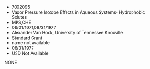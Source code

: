 * 7002095
* Vapor Pressure Isotope Effects in Aqueous Systems-          Hydrophobic Solutes
* MPS,CHE
* 09/01/1971,08/31/1977
* Alexander Van Hook, University of Tennessee Knoxville
* Standard Grant
*   name not available
* 08/31/1977
* USD Not Available

NONE